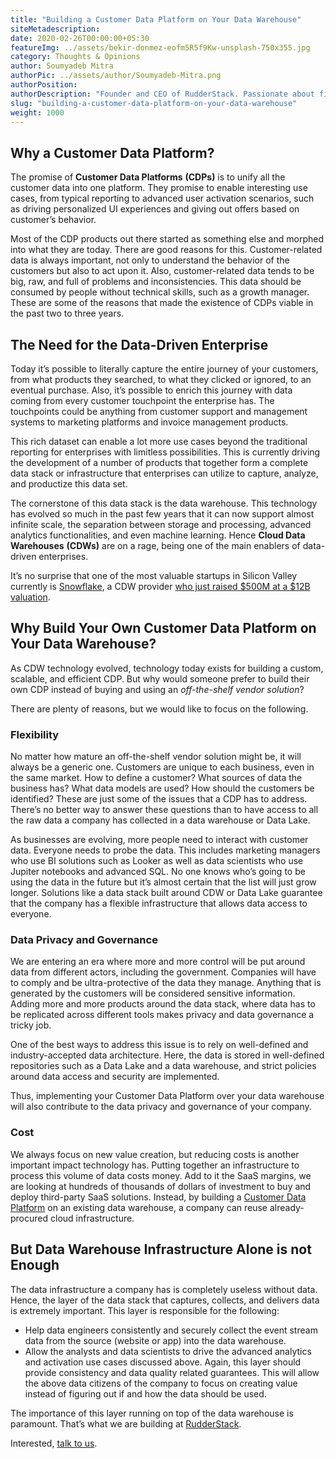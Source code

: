 ```yaml
---
title: "Building a Customer Data Platform on Your Data Warehouse"
siteMetadescription:
date: 2020-02-26T00:00:00+05:30
featureImg: ../assets/bekir-donmez-eofm5R5f9Kw-unsplash-750x355.jpg
category: Thoughts & Opinions
author: Soumyadeb Mitra
authorPic: ../assets/author/Soumyadeb-Mitra.png
authorPosition: 
authorDescription: "Founder and CEO of RudderStack. Passionate about finding engineering solutions to real-world problems."
slug: "building-a-customer-data-platform-on-your-data-warehouse"
weight: 1000
---
```

Why a Customer Data Platform?
-----------------------------

The promise of **Customer Data Platforms** **(CDPs)** is to unify all the customer data into one platform. They promise to enable interesting use cases, from typical reporting to advanced user activation scenarios, such as driving personalized UI experiences and giving out offers based on customer’s behavior.

Most of the CDP products out there started as something else and morphed into what they are today. There are good reasons for this. Customer-related data is always important, not only to understand the behavior of the customers but also to act upon it. Also, customer-related data tends to be big, raw, and full of problems and inconsistencies. This data should be consumed by people without technical skills, such as a growth manager. These are some of the reasons that made the existence of CDPs viable in the past two to three years.

The Need for the Data-Driven Enterprise
---------------------------------------

Today it’s possible to literally capture the entire journey of your customers, from what products they searched, to what they clicked or ignored, to an eventual purchase. Also, it’s possible to enrich this journey with data coming from every customer touchpoint the enterprise has. The touchpoints could be anything from customer support and management systems to marketing platforms and invoice management products. 

This rich dataset can enable a lot more use cases beyond the traditional reporting for enterprises with limitless possibilities. This is currently driving the development of a number of products that together form a complete data stack or infrastructure that enterprises can utilize to capture, analyze, and productize this data set.

The cornerstone of this data stack is the data warehouse. This technology has evolved so much in the past few years that it can now support almost infinite scale, the separation between storage and processing, advanced analytics functionalities, and even machine learning. Hence **Cloud Data Warehouses** **(CDWs)** are on a rage, being one of the main enablers of data-driven enterprises. 

It’s no surprise that one of the most valuable startups in Silicon Valley currently is [Snowflake](https://rudderstack.com/integration/snowflake/), a CDW provider [who just raised $500M at a $12B valuation](https://techcrunch.com/2020/02/09/after-479m-round-on-12-4b-valuation-snowflake-ceo-says-ipo-is-next-step/).

Why Build Your Own Customer Data Platform on Your Data Warehouse?
-----------------------------------------------------------------

As CDW technology evolved, technology today exists for building a custom, scalable, and efficient CDP. But why would someone prefer to build their own CDP instead of buying and using an _off-the-shelf vendor solution_?

There are plenty of reasons, but we would like to focus on the following.

### Flexibility 

No matter how mature an off-the-shelf vendor solution might be, it will always be a generic one. Customers are unique to each business, even in the same market. How to define a customer? What sources of data the business has? What data models are used? How should the customers be identified? These are just some of the issues that a CDP has to address. There’s no better way to answer these questions than to have access to all the raw data a company has collected in a data warehouse or Data Lake.

As businesses are evolving, more people need to interact with customer data. Everyone needs to probe the data. This includes marketing managers who use BI solutions such as Looker as well as data scientists who use Jupiter notebooks and advanced SQL. No one knows who’s going to be using the data in the future but it’s almost certain that the list will just grow longer. Solutions like a data stack built around CDW or Data Lake guarantee that the company has a flexible infrastructure that allows data access to everyone.

### Data Privacy and Governance

We are entering an era where more and more control will be put around data from different actors, including the government. Companies will have to comply and be ultra-protective of the data they manage. Anything that is generated by the customers will be considered sensitive information. Adding more and more products around the data stack, where data has to be replicated across different tools makes privacy and data governance a tricky job.

One of the best ways to address this issue is to rely on well-defined and industry-accepted data architecture. Here, the data is stored in well-defined repositories such as a Data Lake and a data warehouse, and strict policies around data access and security are implemented. 

Thus, implementing your Customer Data Platform over your data warehouse will also contribute to the data privacy and governance of your company.

### Cost

We always focus on new value creation, but reducing costs is another important impact technology has. Putting together an infrastructure to process this volume of data costs money. Add to it the SaaS margins, we are looking at hundreds of thousands of dollars of investment to buy and deploy third-party SaaS solutions. Instead, by building a [Customer Data Platform](/) on an existing data warehouse, a company can reuse already-procured cloud infrastructure.

But Data Warehouse Infrastructure Alone is not Enough
-----------------------------------------------------

The data infrastructure a company has is completely useless without data. Hence, the layer of the data stack that captures, collects, and delivers data is extremely important. This layer is responsible for the following:

*   Help data engineers consistently and securely collect the event stream data from the source (website or app) into the data warehouse.
*   Allow the analysts and data scientists to drive the advanced analytics and activation use cases discussed above. Again, this layer should provide consistency and data quality related guarantees. This will allow the above data citizens of the company to focus on creating value instead of figuring out if and how the data should be used.

The importance of this layer running on top of the data warehouse is paramount. That’s what we are building at [RudderStack](https://rudderstack.com/).

Interested, [talk to us](https://rudderstack.com/contact/).